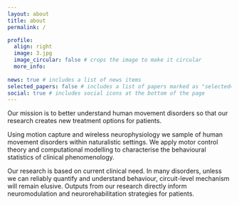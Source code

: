 ```yaml
---
layout: about
title: about
permalink: /

profile:
  align: right
  image: 3.jpg
  image_circular: false # crops the image to make it circular
  more_info: 
 
news: true # includes a list of news items
selected_papers: false # includes a list of papers marked as "selected={true}"
social: true # includes social icons at the bottom of the page
---
```


Our mission is to better understand human movement disorders so that our research creates new treatment options for patients.

Using motion capture and wireless neurophysiology we sample of human movement disorders within naturalistic settings.  We apply motor control theory and computational modelling to characterise the behavioural statistics of clinical phenomenology.  

Our research is based on current clinical need.  In many disorders, unless we can reliably quantify and understand behaviour, circuit-level mechanism will remain elusive. Outputs from our research directly inform neuromodulation and neurorehabilitation strategies for patients.